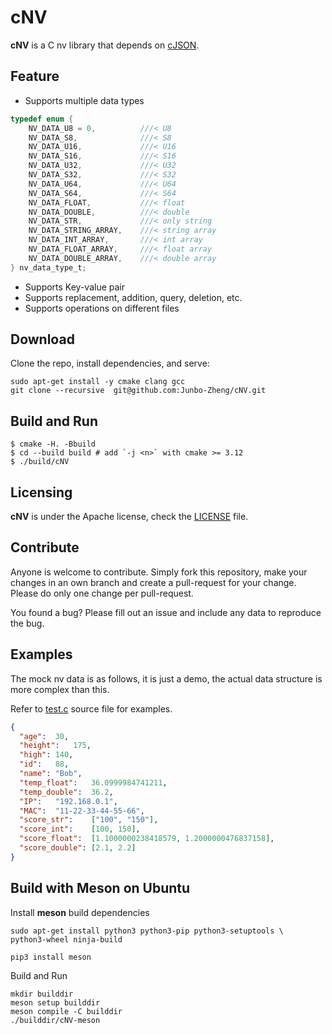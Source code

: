 # cNV

**cNV** is a C nv library that depends on [cJSON](https://github.com/DaveGamble/cJSON/tree/master).


## Feature

- Supports multiple data types
```c
typedef enum {
    NV_DATA_U8 = 0,          ///< U8
    NV_DATA_S8,              ///< S8
    NV_DATA_U16,             ///< U16
    NV_DATA_S16,             ///< S16
    NV_DATA_U32,             ///< U32
    NV_DATA_S32,             ///< S32
    NV_DATA_U64,             ///< U64
    NV_DATA_S64,             ///< S64
    NV_DATA_FLOAT,           ///< float
    NV_DATA_DOUBLE,          ///< double
    NV_DATA_STR,             ///< only string
    NV_DATA_STRING_ARRAY,    ///< string array
    NV_DATA_INT_ARRAY,       ///< int array
    NV_DATA_FLOAT_ARRAY,     ///< float array
    NV_DATA_DOUBLE_ARRAY,    ///< double array
} nv_data_type_t;
```
- Supports Key-value pair
- Supports replacement, addition, query, deletion, etc.
- Supports operations on different files

## Download

Clone the repo, install dependencies, and serve:

```shell
sudo apt-get install -y cmake clang gcc
git clone --recursive  git@github.com:Junbo-Zheng/cNV.git
```

## Build and Run

```shell
$ cmake -H. -Bbuild
$ cd --build build # add `-j <n>` with cmake >= 3.12
$ ./build/cNV
```

## Licensing

**cNV** is under the Apache license, check the [LICENSE](./LICENSE) file.

## Contribute

Anyone is welcome to contribute. Simply fork this repository, make your changes in an own branch and create a pull-request for your change. Please do only one change per pull-request.

You found a bug? Please fill out an issue and include any data to reproduce the bug.

## Examples

The mock nv data is as follows, it is just a demo, the actual data structure is more complex than this.

Refer to [test.c](./test.c) source file for examples.

```json
{
  "age":  30,
  "height":   175,
  "high": 140,
  "id":   88,
  "name": "Bob",
  "temp_float":   36.0999984741211,
  "temp_double":  36.2,
  "IP":   "192.168.0.1",
  "MAC":  "11-22-33-44-55-66",
  "score_str":    ["100", "150"],
  "score_int":    [100, 150],
  "score_float":  [1.1000000238418579, 1.2000000476837158],
  "score_double": [2.1, 2.2]
}
```

## Build with Meson on Ubuntu

Install **meson** build dependencies

``` shell
sudo apt-get install python3 python3-pip python3-setuptools \
python3-wheel ninja-build

pip3 install meson
```

Build and Run

``` shell
mkdir builddir
meson setup builddir
meson compile -C builddir
./builddir/cNV-meson
```
